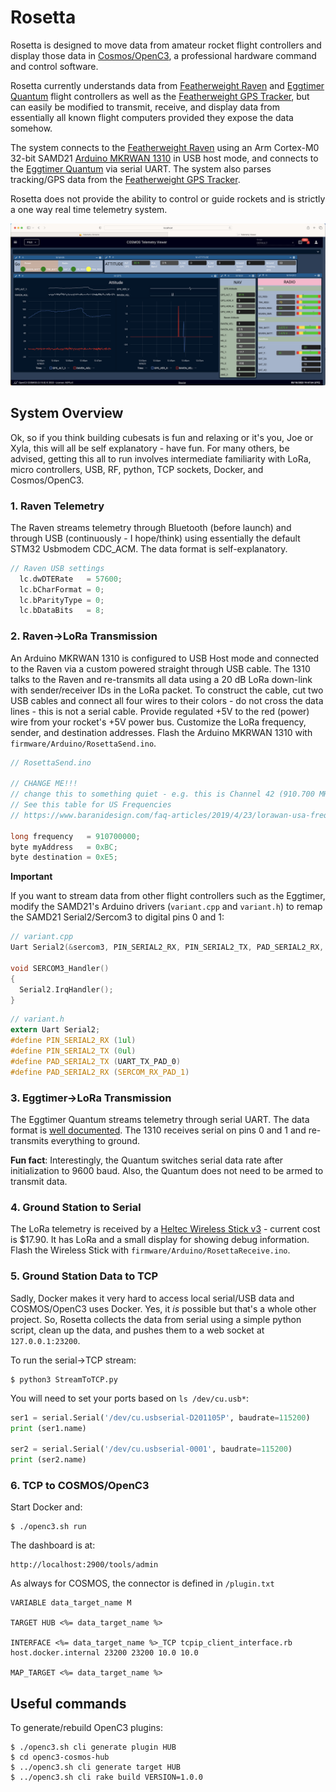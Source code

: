 # Rosetta

Rosetta is designed to move data from amateur rocket flight controllers and display those data in [Cosmos/OpenC3](https://openc3.com), a professional hardware command and control software.

Rosetta currently understands data from [Featherweight Raven](https://www.featherweightaltimeters.com/raven-altimeter.html) and [Eggtimer Quantum](http://eggtimerrocketry.com/eggtimer-quantum/) flight controllers as well as the [Featherweight GPS Tracker](https://www.featherweightaltimeters.com/featherweight-gps-tracker.html), but can easily be modified to transmit, receive, and display data from essentially all known flight computers provided they expose the data somehow. 

The system connects to the [Featherweight Raven](https://www.featherweightaltimeters.com/raven-altimeter.html) using an Arm Cortex-M0 32-bit SAMD21 [Arduino MKRWAN 1310](https://docs.arduino.cc/hardware/mkr-wan-1310) in USB host mode, and connects to the [Eggtimer Quantum](http://eggtimerrocketry.com/eggtimer-quantum/) via serial UART. The system also parses tracking/GPS data from the [Featherweight GPS Tracker](https://www.featherweightaltimeters.com/featherweight-gps-tracker.html).

Rosetta does not provide the ability to control or guide rockets and is strictly a one way real time telemetry system.  

![Dashboard](https://github.com/jliphard/rosetta/blob/main/images/dash.png)

## System Overview

Ok, so if you think building cubesats is fun and relaxing or it's you, Joe or Xyla, this will all be self explanatory - have fun. For many others, be advised, getting this all to run involves intermediate familiarity with LoRa, micro controllers, USB, RF, python, TCP sockets, Docker, and Cosmos/OpenC3.

### 1. Raven Telemetry 

The Raven streams telemetry through Bluetooth (before launch) and through USB (continuously - I hope/think) using essentially the default STM32 Usbmodem CDC_ACM. The data format is self-explanatory.

```c
// Raven USB settings
  lc.dwDTERate   = 57600;
  lc.bCharFormat = 0;
  lc.bParityType = 0;
  lc.bDataBits   = 8;
```

### 2. Raven->LoRa Transmission

An Arduino MKRWAN 1310 is configured to USB Host mode and connected to the Raven via a custom powered straight through USB cable. The 1310 talks to the Raven and re-transmits all data using a 20 dB LoRa down-link with sender/receiver IDs in the LoRa packet. To construct the cable, cut two USB cables and connect all four wires to their colors - do not cross the data lines - this is not a serial cable. Provide regulated +5V to the red (power) wire from your rocket's +5V power bus. Customize the LoRa frequency, sender, and destination addresses. Flash the Arduino MKRWAN 1310 with `firmware/Arduino/RosettaSend.ino`. 

```c
// RosettaSend.ino

// CHANGE ME!!!
// change this to something quiet - e.g. this is Channel 42 (910.700 MHz)
// See this table for US Frequencies
// https://www.baranidesign.com/faq-articles/2019/4/23/lorawan-usa-frequencies-channels-and-sub-bands-for-iot-devices

long frequency   = 910700000; 
byte myAddress   = 0xBC;  
byte destination = 0xE5;
```

**Important**

If you want to stream data from other flight controllers such as the Eggtimer, modify the SAMD21's Arduino drivers (`variant.cpp` and `variant.h`) to remap the SAMD21 Serial2/Sercom3 to digital pins 0 and 1:

```c
// variant.cpp
Uart Serial2(&sercom3, PIN_SERIAL2_RX, PIN_SERIAL2_TX, PAD_SERIAL2_RX, PAD_SERIAL2_TX);

void SERCOM3_Handler()
{
  Serial2.IrqHandler();
}
```

```c
// variant.h
extern Uart Serial2;
#define PIN_SERIAL2_RX (1ul)
#define PIN_SERIAL2_TX (0ul)
#define PAD_SERIAL2_TX (UART_TX_PAD_0)
#define PAD_SERIAL2_RX (SERCOM_RX_PAD_1)
```

### 3. Eggtimer->LoRa Transmission

The Eggtimer Quantum streams telemetry through serial UART. The data format is [well documented](http://eggtimerrocketry.com/wp-content/uploads/2021/05/Eggtimer-Telemetry-Data-Format.pdf). The 1310 receives serial on pins 0 and 1 and re-transmits everything to ground.

**Fun fact**: Interestingly, the Quantum switches serial data rate after initialization to 9600 baud. Also, the Quantum does not need to be armed to transmit data. 

### 4. Ground Station to Serial

The LoRa telemetry is received by a [Heltec Wireless Stick v3](https://heltec.org/project/wireless-stick-v3/) - current cost is $17.90. It has LoRa and a small display for showing debug information. Flash the Wireless Stick with `firmware/Arduino/RosettaReceive.ino`.

### 5. Ground Station Data to TCP

Sadly, Docker makes it very hard to access local serial/USB data and COSMOS/OpenC3 uses Docker. Yes, it _is_ possible but that's a whole other project. So, Rosetta collects the data from serial using a simple python script, clean up the data, and pushes them to a web socket at `127.0.0.1:23200`. 

To run the serial->TCP stream:

```shell
$ python3 StreamToTCP.py
```

You will need to set your ports based on `ls /dev/cu.usb*`:

```python
ser1 = serial.Serial('/dev/cu.usbserial-D201105P', baudrate=115200)
print (ser1.name)

ser2 = serial.Serial('/dev/cu.usbserial-0001', baudrate=115200)
print (ser2.name)
```

### 6. TCP to COSMOS/OpenC3

Start Docker and:

```shell
$ ./openc3.sh run
```

The dashboard is at:

```shell
http://localhost:2900/tools/admin
```

As always for COSMOS, the connector is defined in `/plugin.txt`

```
VARIABLE data_target_name M

TARGET HUB <%= data_target_name %>

INTERFACE <%= data_target_name %>_TCP tcpip_client_interface.rb host.docker.internal 23200 23200 10.0 10.0

MAP_TARGET <%= data_target_name %>
```

## Useful commands

To generate/rebuild OpenC3 plugins:

```shell
$ ./openc3.sh cli generate plugin HUB
$ cd openc3-cosmos-hub  
$ ../openc3.sh cli generate target HUB
$ ../openc3.sh cli rake build VERSION=1.0.0
```
